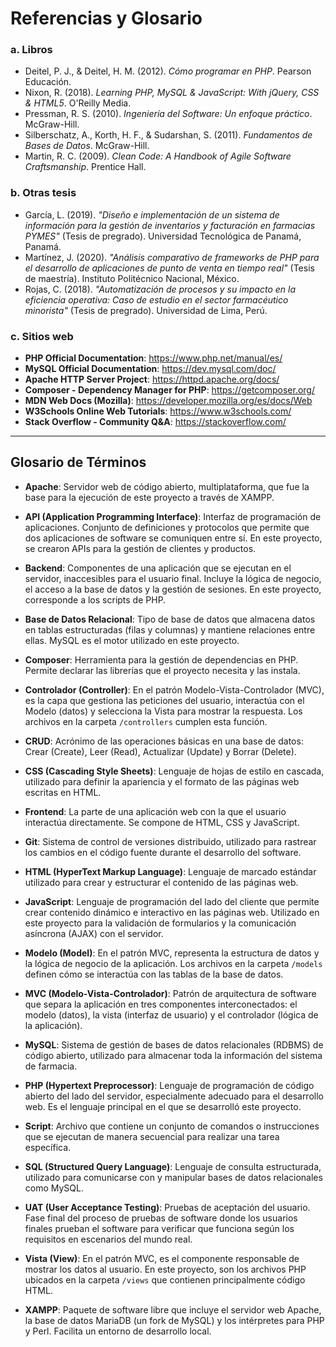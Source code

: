 # Referencias y Glosario

### a. Libros

*   Deitel, P. J., & Deitel, H. M. (2012). *Cómo programar en PHP*. Pearson Educación.
*   Nixon, R. (2018). *Learning PHP, MySQL & JavaScript: With jQuery, CSS & HTML5*. O'Reilly Media.
*   Pressman, R. S. (2010). *Ingeniería del Software: Un enfoque práctico*. McGraw-Hill.
*   Silberschatz, A., Korth, H. F., & Sudarshan, S. (2011). *Fundamentos de Bases de Datos*. McGraw-Hill.
*   Martin, R. C. (2009). *Clean Code: A Handbook of Agile Software Craftsmanship*. Prentice Hall.

### b. Otras tesis

*   García, L. (2019). *"Diseño e implementación de un sistema de información para la gestión de inventarios y facturación en farmacias PYMES"* (Tesis de pregrado). Universidad Tecnológica de Panamá, Panamá.
*   Martínez, J. (2020). *"Análisis comparativo de frameworks de PHP para el desarrollo de aplicaciones de punto de venta en tiempo real"* (Tesis de maestría). Instituto Politécnico Nacional, México.
*   Rojas, C. (2018). *"Automatización de procesos y su impacto en la eficiencia operativa: Caso de estudio en el sector farmacéutico minorista"* (Tesis de pregrado). Universidad de Lima, Perú.

### c. Sitios web

*   **PHP Official Documentation**: https://www.php.net/manual/es/
*   **MySQL Official Documentation**: https://dev.mysql.com/doc/
*   **Apache HTTP Server Project**: https://httpd.apache.org/docs/
*   **Composer - Dependency Manager for PHP**: https://getcomposer.org/
*   **MDN Web Docs (Mozilla)**: https://developer.mozilla.org/es/docs/Web
*   **W3Schools Online Web Tutorials**: https://www.w3schools.com/
*   **Stack Overflow - Community Q&A**: https://stackoverflow.com/

---

## Glosario de Términos

*   **Apache**: Servidor web de código abierto, multiplataforma, que fue la base para la ejecución de este proyecto a través de XAMPP.

*   **API (Application Programming Interface)**: Interfaz de programación de aplicaciones. Conjunto de definiciones y protocolos que permite que dos aplicaciones de software se comuniquen entre sí. En este proyecto, se crearon APIs para la gestión de clientes y productos.

*   **Backend**: Componentes de una aplicación que se ejecutan en el servidor, inaccesibles para el usuario final. Incluye la lógica de negocio, el acceso a la base de datos y la gestión de sesiones. En este proyecto, corresponde a los scripts de PHP.

*   **Base de Datos Relacional**: Tipo de base de datos que almacena datos en tablas estructuradas (filas y columnas) y mantiene relaciones entre ellas. MySQL es el motor utilizado en este proyecto.

*   **Composer**: Herramienta para la gestión de dependencias en PHP. Permite declarar las librerías que el proyecto necesita y las instala.

*   **Controlador (Controller)**: En el patrón Modelo-Vista-Controlador (MVC), es la capa que gestiona las peticiones del usuario, interactúa con el Modelo (datos) y selecciona la Vista para mostrar la respuesta. Los archivos en la carpeta `/controllers` cumplen esta función.

*   **CRUD**: Acrónimo de las operaciones básicas en una base de datos: Crear (Create), Leer (Read), Actualizar (Update) y Borrar (Delete).

*   **CSS (Cascading Style Sheets)**: Lenguaje de hojas de estilo en cascada, utilizado para definir la apariencia y el formato de las páginas web escritas en HTML.

*   **Frontend**: La parte de una aplicación web con la que el usuario interactúa directamente. Se compone de HTML, CSS y JavaScript.

*   **Git**: Sistema de control de versiones distribuido, utilizado para rastrear los cambios en el código fuente durante el desarrollo del software.

*   **HTML (HyperText Markup Language)**: Lenguaje de marcado estándar utilizado para crear y estructurar el contenido de las páginas web.

*   **JavaScript**: Lenguaje de programación del lado del cliente que permite crear contenido dinámico e interactivo en las páginas web. Utilizado en este proyecto para la validación de formularios y la comunicación asíncrona (AJAX) con el servidor.

*   **Modelo (Model)**: En el patrón MVC, representa la estructura de datos y la lógica de negocio de la aplicación. Los archivos en la carpeta `/models` definen cómo se interactúa con las tablas de la base de datos.

*   **MVC (Modelo-Vista-Controlador)**: Patrón de arquitectura de software que separa la aplicación en tres componentes interconectados: el modelo (datos), la vista (interfaz de usuario) y el controlador (lógica de la aplicación).

*   **MySQL**: Sistema de gestión de bases de datos relacionales (RDBMS) de código abierto, utilizado para almacenar toda la información del sistema de farmacia.

*   **PHP (Hypertext Preprocessor)**: Lenguaje de programación de código abierto del lado del servidor, especialmente adecuado para el desarrollo web. Es el lenguaje principal en el que se desarrolló este proyecto.

*   **Script**: Archivo que contiene un conjunto de comandos o instrucciones que se ejecutan de manera secuencial para realizar una tarea específica.

*   **SQL (Structured Query Language)**: Lenguaje de consulta estructurada, utilizado para comunicarse con y manipular bases de datos relacionales como MySQL.

*   **UAT (User Acceptance Testing)**: Pruebas de aceptación del usuario. Fase final del proceso de pruebas de software donde los usuarios finales prueban el software para verificar que funciona según los requisitos en escenarios del mundo real.

*   **Vista (View)**: En el patrón MVC, es el componente responsable de mostrar los datos al usuario. En este proyecto, son los archivos PHP ubicados en la carpeta `/views` que contienen principalmente código HTML.

*   **XAMPP**: Paquete de software libre que incluye el servidor web Apache, la base de datos MariaDB (un fork de MySQL) y los intérpretes para PHP y Perl. Facilita un entorno de desarrollo local.
